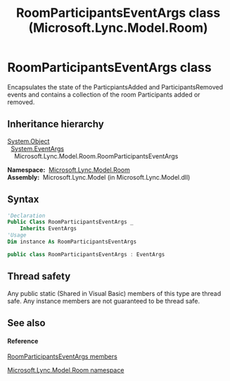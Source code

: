 ﻿---
title: RoomParticipantsEventArgs class (Microsoft.Lync.Model.Room)
TOCTitle: RoomParticipantsEventArgs class
ms:assetid: T:Microsoft.Lync.Model.Room.RoomParticipantsEventArgs_DI_3_UC_OCS14MrefLyncWPF
ms:mtpsurl: https://msdn.microsoft.com/en-us/library/microsoft.lync.model.room.roomparticipantseventargs_di_3_uc_ocs14mreflyncwpf(v=office.15)
ms:contentKeyID: 48590013
ms.date: 07/28/2014
mtps_version: v=office.15
f1_keywords:
- Microsoft.Lync.Model.Room.RoomParticipantsEventArgs
dev_langs:
- CSharp
- JScript
- VB
- other
---

# RoomParticipantsEventArgs class

Encapsulates the state of the ParticpiantsAdded and ParticipantsRemoved events and contains a collection of the room Participants added or removed.

## Inheritance hierarchy

[System.Object](http://msdn2.microsoft.com/en-us/library/e5kfa45b)  
  [System.EventArgs](http://msdn2.microsoft.com/en-us/library/118wxtk3)  
    Microsoft.Lync.Model.Room.RoomParticipantsEventArgs  

**Namespace:**  [Microsoft.Lync.Model.Room](microsoft-lync-model-room-namespace_2.md)  
**Assembly:**  Microsoft.Lync.Model (in Microsoft.Lync.Model.dll)

## Syntax

``` vb
'Declaration
Public Class RoomParticipantsEventArgs _
    Inherits EventArgs
'Usage
Dim instance As RoomParticipantsEventArgs
```

``` csharp
public class RoomParticipantsEventArgs : EventArgs
```

## Thread safety

Any public static (Shared in Visual Basic) members of this type are thread safe. Any instance members are not guaranteed to be thread safe.

## See also

#### Reference

[RoomParticipantsEventArgs members](roomparticipantseventargs-members-microsoft-lync-model-room_2.md)

[Microsoft.Lync.Model.Room namespace](microsoft-lync-model-room-namespace_2.md)

